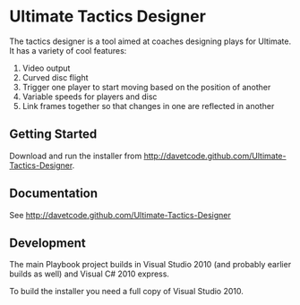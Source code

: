 # Ultimate Tactics DesignerThe tactics designer is a tool aimed at coaches designing plays for Ultimate. It has a variety of cool features:1. Video output2. Curved disc flight3. Trigger one player to start moving based on the position of another4. Variable speeds for players and disc5. Link frames together so that changes in one are reflected in another## Getting StartedDownload and run the installer from http://davetcode.github.com/Ultimate-Tactics-Designer.## DocumentationSee http://davetcode.github.com/Ultimate-Tactics-Designer## DevelopmentThe main Playbook project builds in Visual Studio 2010 (and probably earlier builds as well) and Visual C# 2010 express. To build the installer you need a full copy of Visual Studio 2010.